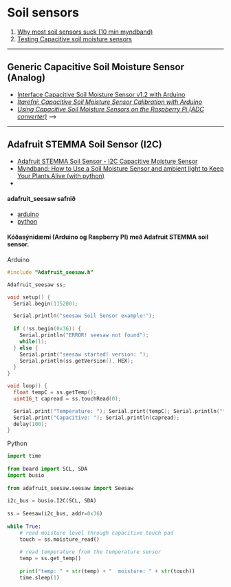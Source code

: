 # Soil sensors

1. [Why most soil sensors suck (10 mín myndband)](https://www.youtube.com/watch?v=udmJyncDvw0)
1. [Testing Capacitive soil moisture sensors](https://flashgamer.com/blog/comments/testing-capacitive-soil-moisture-sensors)

---

## Generic Capacitive Soil Moisture Sensor (Analog)

- [Interface Capacitive Soil Moisture Sensor v1.2 with Arduino](https://how2electronics.com/interface-capacitive-soil-moisture-sensor-arduino/)
- [_Ítarefni: Capacitive Soil Moisture Sensor Calibration with Arduino_](https://makersportal.com/blog/2020/5/26/capacitive-soil-moisture-calibration-with-arduino)
- [_Using Capacitive Soil Moisture Sensors on the Raspberry Pi (ADC converter)_](https://www.switchdoc.com/2020/06/tutorial-capacitive-moisture-sensor-grove/)
-->

---

## Adafruit STEMMA Soil Sensor (I2C)
- [Adafruit STEMMA Soil Sensor - I2C Capacitive Moisture Sensor](https://learn.adafruit.com/adafruit-stemma-soil-sensor-i2c-capacitive-moisture-sensor/overview)
- [Myndband: How to Use a Soil Moisture Sensor and ambient light to Keep Your Plants Alive (with python)](https://medium.com/initial-state/how-to-use-a-soil-moisture-sensor-to-keep-your-plants-alive-51a2294b88e)
- 
#### adafruit_seesaw safnið
- [arduino](https://adafruit.github.io/Adafruit_Seesaw/html/class_adafruit__seesaw.html)
- [python](https://circuitpython.readthedocs.io/projects/seesaw/en/latest/api.html#adafruit-seesaw-seesaw)

#### Kóðasýnidæmi (Arduino og Raspberry PI) með Adafruit STEMMA soil sensor.

Arduino

```C
#include "Adafruit_seesaw.h"

Adafruit_seesaw ss;

void setup() {
  Serial.begin(115200);

  Serial.println("seesaw Soil Sensor example!");
  
  if (!ss.begin(0x36)) {
    Serial.println("ERROR! seesaw not found");
    while(1);
  } else {
    Serial.print("seesaw started! version: ");
    Serial.println(ss.getVersion(), HEX);
  }
}

void loop() {
  float tempC = ss.getTemp();
  uint16_t capread = ss.touchRead(0);

  Serial.print("Temperature: "); Serial.print(tempC); Serial.println("*C");
  Serial.print("Capacitive: "); Serial.println(capread);
  delay(100);
}
```

Python
```python
import time
 
from board import SCL, SDA
import busio
 
from adafruit_seesaw.seesaw import Seesaw
 
i2c_bus = busio.I2C(SCL, SDA)
 
ss = Seesaw(i2c_bus, addr=0x36)
 
while True:
    # read moisture level through capacitive touch pad
    touch = ss.moisture_read()
 
    # read temperature from the temperature sensor
    temp = ss.get_temp()
 
    print("temp: " + str(temp) + "  moisture: " + str(touch))
    time.sleep(1)
```

